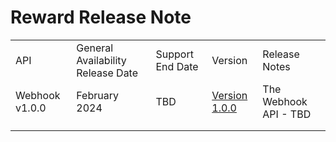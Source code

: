 # Reward Release Note

|                                         |                                   |                  |               |                                                                                                                                                                                                                                                                                        |
|-----------------------------------------|-----------------------------------|------------------|---------------|----------------------------------------------------------------------------------------------------------------------------------------------------------------------------------------------------------------------------------------------------------------------------------------|
| API               | General Availability Release Date | Support End Date | Version      | Release Notes                                               |
| Webhook v1.0.0    | February 2024                     | TBD             | [Version 1.0.0](?path=docs/webhook/section-header.md) | The Webhook API - TBD                                    |     
|                  |                                    |                 |               |                           |  
|                  |                                    |                 |               |                           |
